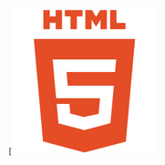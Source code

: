 [![HTML](https://raw.githubusercontent.com/booboojp/booboojp/9ea2ee916d27a734ad2678e31aa743ab63a40abd/html5-plain-wordmark.svg)
